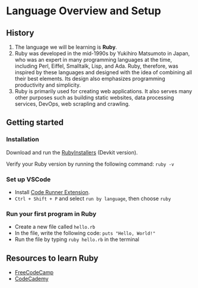 # Language Overview and Setup

## History

1. The language we will be learning is **Ruby**.
2. Ruby was developed in the mid-1990s by Yukihiro Matsumoto in Japan, who was an expert in many programming languages at the time, including Perl, Eiffel, Smalltalk, Lisp, and Ada. Ruby, therefore, was inspired by these languages and designed with the idea of combining all their best elements. Its design also emphasizes programming productivity and simplicity.
3. Ruby is primarily used for creating web applications. It also serves many other purposes such as building static websites, data processing services, DevOps, web scrapling and crawling.

## Getting started

### Installation

Download and run the [RubyInstallers](https://rubyinstaller.org/downloads/) (Devkit version).

Verify your Ruby version by running the following command: `ruby -v`

### Set up VSCode

-  Install [Code Runner Extension](https://marketplace.visualstudio.com/items?itemName=formulahendry.code-runner).
-  `Ctrl + Shift + P` and select `run by language`, then choose `ruby`

### Run your first program in Ruby

-  Create a new file called `hello.rb`
-  In the file, write the following code: `puts "Hello, World!"`
-  Run the file by typing `ruby hello.rb` in the terminal

## Resources to learn Ruby

-  [FreeCodeCamp](https://youtu.be/t_ispmWmdjY)
-  [CodeCademy](https://www.codecademy.com/learn/learn-ruby)
